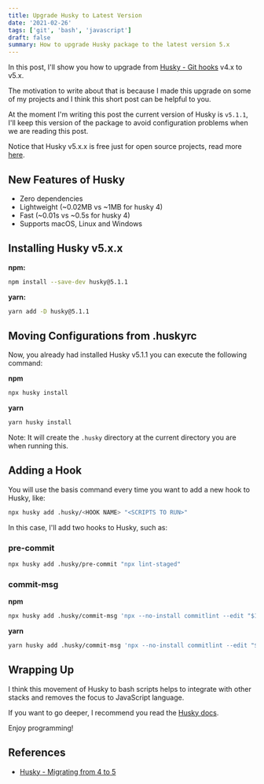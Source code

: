 ```yaml
---
title: Upgrade Husky to Latest Version
date: '2021-02-26'
tags: ['git', 'bash', 'javascript']
draft: false
summary: How to upgrade Husky package to the latest version 5.x
---
```


In this post, I'll show you how to upgrade from [Husky - Git hooks](https://typicode.github.io/husky/#/) v4.x to v5.x.

The motivation to write about that is because I made this upgrade on some of my projects and I think this short post can be helpful to you.

At the moment I'm writing this post the current version of Husky is `v5.1.1`, I'll keep this version of the package to avoid configuration problems when we are reading this post.

Notice that Husky v5.x.x is free just for open source projects, read more [here](https://typicode.github.io/husky/#/?id=announcement).

## New Features of Husky

- Zero dependencies
- Lightweight (~0.02MB vs ~1MB for husky 4)
- Fast (~0.01s vs ~0.5s for husky 4)
- Supports macOS, Linux and Windows

## Installing Husky v5.x.x

**npm:**

```bash
npm install --save-dev husky@5.1.1
```

**yarn:**

```bash
yarn add -D husky@5.1.1
```

## Moving Configurations from .huskyrc

Now, you already had installed Husky v5.1.1 you can execute the following command:

**npm**

```bash
npx husky install
```

**yarn**

```bash
yarn husky install
```

Note: It will create the `.husky` directory at the current directory you are when running this.

## Adding a Hook

You will use the basis command every time you want to add a new hook to Husky, like:

```bash
npx husky add .husky/<HOOK NAME> "<SCRIPTS TO RUN>"
```

In this case, I'll add two hooks to Husky, such as:

### pre-commit

```bash
npx husky add .husky/pre-commit "npx lint-staged"
```

### commit-msg

**npm**

```bash
npx husky add .husky/commit-msg 'npx --no-install commitlint --edit "$1"'
```

**yarn**

```bash
yarn husky add .husky/commit-msg 'npx --no-install commitlint --edit "$1"'
```

## Wrapping Up

I think this movement of Husky to bash scripts helps to integrate with other stacks and removes the focus to JavaScript language.

If you want to go deeper, I recommend you read the [Husky docs](https://typicode.github.io/husky/#/).

Enjoy programming!

## References

- [Husky - Migrating from 4 to 5](https://typicode.github.io/husky/#/?id=migrate-from-v4-to-v5)
